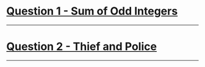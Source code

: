 # [Question 1 - Sum of Odd Integers](https://codeforces.com/contest/1327/problem/A)
---
# [Question 2 - Thief and Police](https://www.codechef.com/problems/TANDP)
---
